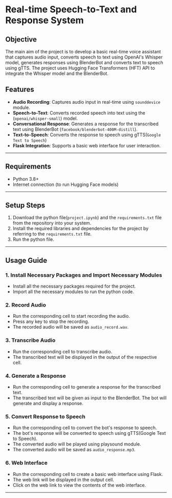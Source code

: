 # Real-time Speech-to-Text and Response System

## Objective
The main aim of the project is to develop a basic real-time voice assistant that captures audio input, converts speech to text using OpenAI's Whisper model, generates responses using BlenderBot and converts text to speech using gTTS.
The project uses Hugging Face Transformers (HFT) API to integrate the Whisper model and the BlenderBot.

## Features
- **Audio Recording**: Captures audio input in real-time using `sounddevice` module.
- **Speech-to-Text**: Converts recorded speech into text using the (`openai/whisper-small`) model.
- **Conversational Response**: Generates a response for the transcribed text using BlenderBot (`facebook/blenderbot-400M-distill`).
- **Text-to-Speech**: Converts the response to speech using gTTS(`Google Text to Speech`)
- **Flask Integration**: Supports a basic web interface for user interaction.

---

## Requirements
- Python 3.8+
- Internet connection (to run Hugging Face models)

---

## Setup Steps

1. Download the python file(`project.ipynb`) and the `requirements.txt` file from the repository into your system.
2. Install the required libraries and dependencies for the project by referring to the `requirements.txt` file.
3. Run the python file.

---

## Usage Guide

### 1. Install Necessary Packages and Import Necessary Modules
- Install all the necessary packages required for the project. 
- Import all the necessary modules to run the python code.

### 2. Record Audio
- Run the corresponding cell to start recording the audio.
- Press any key to stop the recording.
- The recorded audio will be saved as `audio_record.wav`.

### 3. Transcribe Audio
- Run the corresponding cell to transcribe audio.
- The transcribed text will be displayed in the output of the respective cell.

### 4. Generate a Response
- Run the corresponding cell to generate a response for the transcribed text.
- The transcribed text will be given as input to the BlenderBot. The bot will generate and display a response.

### 5. Convert Response to Speech
- Run the corresponding cell to convert the bot's response to speech.
- The bot's response will be converted to speech using gTTS(Google Text to Speech).
- The converted audio will be played using playsound module.
- The converted audio will be saved as `audio_response.mp3`.

### 6. Web Interface
- Run the corresponding cell to create a basic web interface using Flask.
- The web link will be displayed in the output cell.
- Click on the web link to view the contents of the web interface.


---


